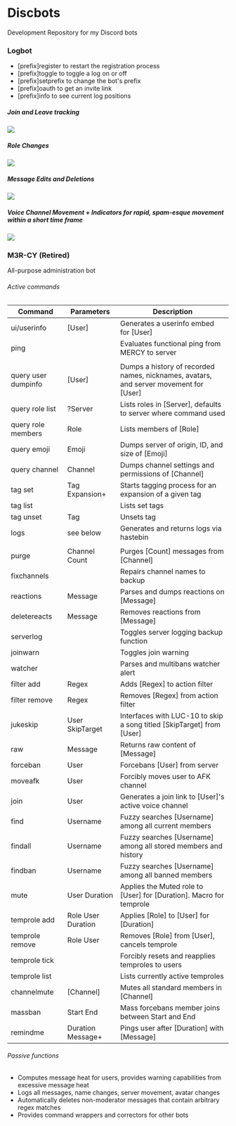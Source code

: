 # Discbots


Development Repository for my Discord bots
### Logbot

* [prefix]register to restart the registration process
* [prefix]toggle <logname> to toggle a log on or off
* [prefix]setprefix to change the bot's prefix
* [prefix]oauth to get an invite link
* [prefix]info to see current log positions

##### Join and Leave tracking

![](https://i.imgur.com/aHhGfx0.png)

##### Role Changes

![](https://i.imgur.com/BEz2URd.png)

##### Message Edits and Deletions

![](https://i.imgur.com/a6IsfUG.png)

##### Voice Channel Movement + Indicators for rapid, spam-esque movement within a short time frame

![](https://i.imgur.com/Wb2r9By.png)

### M3R-CY (Retired)

All-purpose administration bot

###### Active commands
| Command             | Parameters         | Description                                                                           |
|---------------------|--------------------|---------------------------------------------------------------------------------------|
| ui/userinfo         | [User]             | Generates a userinfo embed for [User]                                                 |
| ping                |                    | Evaluates functional ping from MERCY to server                                        |
|                     |                    |                                                                                       |
| query user dumpinfo | [User]             | Dumps a history of recorded names, nicknames, avatars, and server movement for [User] |
| query role list     | ?Server            | Lists roles in [Server], defaults to server where command used                        |
| query role members  | Role               | Lists members of [Role]                                                               |
| query emoji         | Emoji              | Dumps server of origin, ID, and size of [Emoji]                                       |
| query channel       | Channel            | Dumps channel settings and permissions of [Channel]                                   |
| tag set             | Tag Expansion+     | Starts tagging process for an expansion of a given tag                                |
| tag list            |                    | Lists set tags                                                                        |
| tag unset           | Tag                | Unsets tag                                                                            |
| logs                | see below          | Generates and returns logs via hastebin                                               |
|                     |                    |                                                                                       |
| purge               | Channel Count      | Purges [Count] messages from [Channel]                                                |
| fixchannels         |                    | Repairs channel names to backup                                                       |
| reactions           | Message            | Parses and dumps reactions on [Message]                                               |
| deletereacts        | Message            | Removes reactions from [Message]                                                      |
| serverlog           |                    | Toggles server logging backup function                                                |
| joinwarn            |                    | Toggles join warning                                                                  |
| watcher             |                    | Parses and multibans watcher alert                                                    |
| filter add          | Regex              | Adds [Regex] to action filter                                                         |
| filter remove       | Regex              | Removes [Regex] from action filter                                                    |
| jukeskip            | User SkipTarget    | Interfaces with LUC-10 to skip a song titled [SkipTarget] from [User]                 |
| raw                 | Message            | Returns raw content of [Message]                                                      |
| forceban            | User               | Forcebans [User] from server                                                          |
| moveafk             | User               | Forcibly moves user to AFK channel                                                    |
| join                | User               | Generates a join link to [User]'s active voice channel                                |
| find                | Username           | Fuzzy searches [Username] among all current members                                   |
| findall             | Username           | Fuzzy searches [Username] among all stored members and history                        |
| findban             | Username           | Fuzzy searches [Username] among all banned members                                    |
| mute                | User Duration      | Applies the Muted role to [User] for [Duration]. Macro for temprole                   |
| temprole add        | Role User Duration | Applies [Role] to [User] for [Duration]                                               |
| temprole remove     | Role User          | Removes [Role] from [User], cancels temprole                                          |
| temprole tick       |                    | Forcibly resets and reapplies temproles to users                                      |
| temprole list       |                    | Lists currently active temproles                                                      |
| channelmute         | [Channel]          | Mutes all standard members in [Channel]                                               |
| massban             | Start End          | Mass forcebans member joins between Start and End                                     |
| remindme            | Duration Message+  | Pings user after [Duration] with [Message]                                            |

###### Passive functions

* Computes message heat for users, provides warning capabilities from excessive message heat
* Logs all messages, name changes, server movement, avatar changes
* Automatically deletes non-moderator messages that contain arbitrary regex matches
* Provides command wrappers and correctors for other bots




